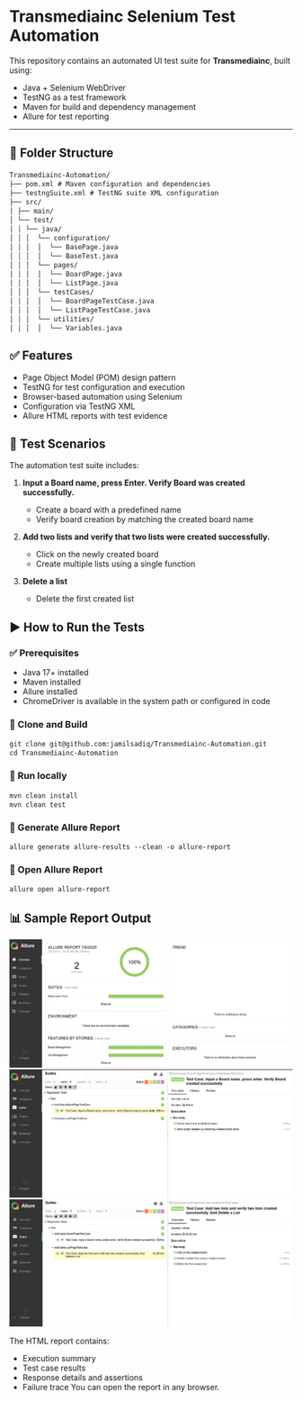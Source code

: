 # Transmediainc Selenium Test Automation 

This repository contains an automated UI test suite for **Transmediainc**, built using:

- Java + Selenium WebDriver
- TestNG as a test framework
- Maven for build and dependency management
- Allure for test reporting

---

## 📁 Folder Structure

    
 

    Transmediainc-Automation/  
    ├── pom.xml # Maven configuration and dependencies  
    ├── testngSuite.xml # TestNG suite XML configuration  
    ├── src/  
    │ ├── main/    
    │ └── test/  
    │ │ └── java/
    │ │ │  └── configuration/
    │ │ │  │  └── BasePage.java
    │ │ │  │  └── BaseTest.java 
    │ │ │  └── pages/
    │ │ │  │  └── BoardPage.java
    │ │ │  │  └── ListPage.java 
    │ │ │  └── testCases/
    │ │ │  │  └── BoardPageTestCase.java
    │ │ │  │  └── ListPageTestCase.java 
    │ │ │  └── utilities/
    │ │ │  │  └── Variables.java 



## ✅ Features

- Page Object Model (POM) design pattern
- TestNG for test configuration and execution
- Browser-based automation using Selenium
- Configuration via  TestNG XML
- Allure HTML reports with test evidence

## 🧪 Test Scenarios

The automation test suite includes:

1.  **Input a Board name, press Enter. Verify Board was created successfully.**  

    -   Create a board with a predefined name
    -   Verify board creation by matching the created board name
3.  **Add two lists and verify that two lists were created successfully.** 
    -   Click on the newly created board
    -   Create multiple lists using a single function
4.  **Delete a list** 
    -   Delete the first created list
    
   ## ▶️  How to Run the Tests


### ✅ Prerequisites

- Java 17+ installed
- Maven installed
- Allure installed
- ChromeDriver is available in the system path or configured in code

### 🔧 Clone and Build

    git clone git@github.com:jamilsadiq/Transmediainc-Automation.git 
    cd Transmediainc-Automation
    
### 🚀 Run locally 

    mvn clean install
    mvn clean test
### 📝 Generate Allure Report 

    allure generate allure-results --clean -o allure-report
### 🔎 Open Allure Report

    allure open allure-report

 ## 📊 Sample Report Output
![Test Summary](reports/Allure_report_homepage.png)
![Test Summary](reports/Allure_report_tc1.png)
![Test Summary](reports/Allure_report_tc2.png)

The HTML report contains:
-   Execution summary
-   Test case results
-   Response details and assertions
-   Failure trace 
You can open the report in any browser.
